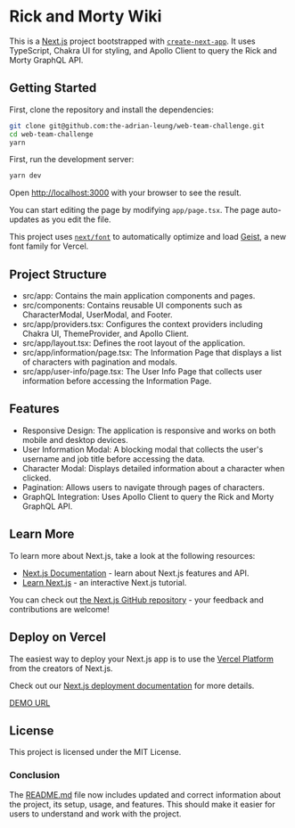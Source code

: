 # Rick and Morty Wiki

This is a [Next.js](https://nextjs.org) project bootstrapped with [`create-next-app`](https://nextjs.org/docs/app/api-reference/cli/create-next-app). It uses TypeScript, Chakra UI for styling, and Apollo Client to query the Rick and Morty GraphQL API.

## Getting Started

First, clone the repository and install the dependencies:

```bash
git clone git@github.com:the-adrian-leung/web-team-challenge.git
cd web-team-challenge
yarn
```

First, run the development server:

```bash
yarn dev
```

Open [http://localhost:3000](http://localhost:3000) with your browser to see the result.

You can start editing the page by modifying `app/page.tsx`. The page auto-updates as you edit the file.

This project uses [`next/font`](https://nextjs.org/docs/app/building-your-application/optimizing/fonts) to automatically optimize and load [Geist](https://vercel.com/font), a new font family for Vercel.

## Project Structure
- src/app: Contains the main application components and pages.
- src/components: Contains reusable UI components such as CharacterModal, UserModal, and Footer.
- src/app/providers.tsx: Configures the context providers including Chakra UI, ThemeProvider, and Apollo Client.
- src/app/layout.tsx: Defines the root layout of the application.
- src/app/information/page.tsx: The Information Page that displays a list of characters with pagination and modals.
- src/app/user-info/page.tsx: The User Info Page that collects user information before accessing the Information Page.

## Features
- Responsive Design: The application is responsive and works on both mobile and desktop devices.
- User Information Modal: A blocking modal that collects the user's username and job title before accessing the data.
- Character Modal: Displays detailed information about a character when clicked.
- Pagination: Allows users to navigate through pages of characters.
- GraphQL Integration: Uses Apollo Client to query the Rick and Morty GraphQL API.

## Learn More

To learn more about Next.js, take a look at the following resources:

- [Next.js Documentation](https://nextjs.org/docs) - learn about Next.js features and API.
- [Learn Next.js](https://nextjs.org/learn) - an interactive Next.js tutorial.

You can check out [the Next.js GitHub repository](https://github.com/vercel/next.js) - your feedback and contributions are welcome!

## Deploy on Vercel

The easiest way to deploy your Next.js app is to use the [Vercel Platform](https://vercel.com/new?utm_medium=default-template&filter=next.js&utm_source=create-next-app&utm_campaign=create-next-app-readme) from the creators of Next.js.

Check out our [Next.js deployment documentation](https://nextjs.org/docs/app/building-your-application/deploying) for more details.

[DEMO URL](https://web-team-challenge.vercel.app/)

## License
This project is licensed under the MIT License.

### Conclusion

The [README.md](http://_vscodecontentref_/1) file now includes updated and correct information about the project, its setup, usage, and features. This should make it easier for users to understand and work with the project.